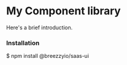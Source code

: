 # My Component library

Here's a brief introduction.

### Installation

$ npm install @breezzyio/saas-ui